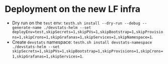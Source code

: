 # Deployment on the new LF infra

- Dry run on the `test` env: `testh.sh install --dry-run --debug --generate-name ./devstats-helm --set deployEnv=test,skipSecrets=1,skipPVs=1,skipBootstrap=1,skipProvisions=1,skipCrons=1,skipGrafanas=1,skipServices=1,skipNamespace=1`.
- Create `devstats` namespace: `testh.sh install devstats-namespace ./devstats-helm --set skipSecrets=1,skipPVs=1,skipBootstrap=1,skipProvisions=1,skipCrons=1,skipGrafanas=1,skipServices=1`.

